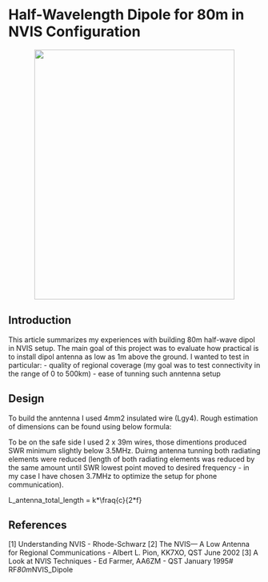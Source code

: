 # Half-Wavelength Dipole for 80m in NVIS Configuration

<p align="center">
<img src="./img/internals_complete.jpg" width="400" height="500"/>
</p>

## Introduction
This article summarizes my experiences with building 80m half-wave dipol in NVIS setup.
The main goal of this project was to evaluate how practical is to install dipol antenna as low as 1m above the ground. 
I wanted to test in particular:
    - quality of regional coverage (my goal was to test connectivity in the range of 0 to 500km)
    - ease of tunning such anntenna setup

## Design
To build the anntenna I used 4mm2 insulated wire (Lgy4). Rough estimation of dimensions can be found using below formula:

To be on the safe side I used 2 x 39m wires, those dimentions produced SWR minimum slightly below 3.5MHz. Duirng antenna tunning both radiating elements were reduced (length of both radiating elements was reduced by the same amount until SWR lowest point moved to desired frequency - in my case I have chosen 3.7MHz to optimize the setup for phone communication).

L_antenna_total_length = k*\fraq{c}{2*f}


## References
[1] Understanding NVIS - Rhode-Schwarz
[2] The NVIS— A Low Antenna for Regional  Communications - Albert L. Pion, KK7XO, QST June 2002
[3] A Look at NVIS Techniques - Ed Farmer, AA6ZM - QST January 1995#   R F _ 8 0 m _ N V I S _ D i p o l e  
 